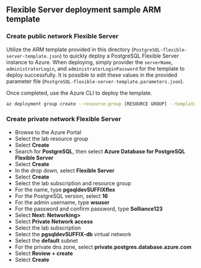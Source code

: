 ## Flexible Server deployment sample ARM template

### Create public network Flexible Server

Utilize the ARM template provided in this directory (`PostgreSQL-flexible-server-template.json`) to quickly deploy a PostgreSQL Flexible Server instance to Azure. When deploying, simply provider the `serverName`, `administratorLogin`, and `administratorLoginPassword` for the template to deploy successfully. It is possible to edit these values in the provided parameter file (`PostgreSQL-flexible-server-template.parameters.json`).

Once completed, use the Azure CLI to deploy the template.

```bash
az deployment group create --resource-group [RESOURCE GROUP] --template-file ./PostgreSQL-flexible-server-template.json --parameters @PostgreSQL-flexible-server-template.parameters.json
```

### Create private network Flexible Server

- Browse to the Azure Portal
- Select the lab resource group
- Select **Create**
- Search for **PostgreSQL**, then select **Azure Database for PostgreSQL Flexible Server**
- Select **Create**
- In the drop down, select **Flexible Server**
- Select **Create**
- Select the lab subscription and resource group
- For the name, type **pgsqldevSUFFIXflex**
- For the PostgreSQL version, select **16**
- For the admin username, type **wsuser**
- For the password and confirm password, type **Solliance123**
- Select **Next: Networking>**
- Select **Private Network access**
- Select the lab subscription
- Select the **pgsqldevSUFFIX-db** virtual network
- Select the **default** subnet
- For the private dns zone, select **private.postgres.database.azure.com**
- Select **Review + create**
- Select **Create**
